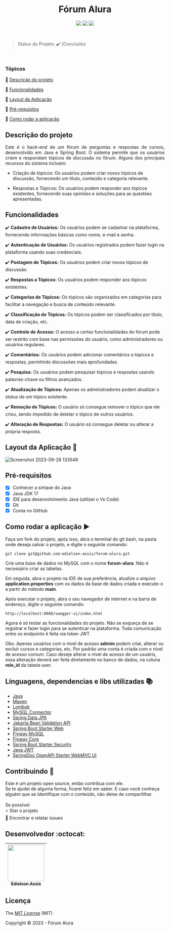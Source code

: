 <h1 align="center">Fórum Alura</h1> 

<p align="center">
<img src="https://img.shields.io/github/stars/edielson-assis?style=social"/>
<img src="https://img.shields.io/badge/languange-java-java"/>
<img src="https://img.shields.io/badge/license-Mit-mit"/>
</p>

<br>

> Status do Projeto: :heavy_check_mark: (Concluído)

<br>

### Tópicos 

:small_blue_diamond: [Descrição do projeto](#descrição-do-projeto)

:small_blue_diamond: [Funcionalidades](#funcionalidades)

:small_blue_diamond: [Layout da Aplicação](#layout-da-aplicação-dash)

:small_blue_diamond: [Pré-requisitos](#pré-requisitos)

:small_blue_diamond: [Como rodar a aplicação](#como-rodar-a-aplicação-arrow_forward)

## Descrição do projeto 

<p align="justify">
Este é o back-end de um fórum de perguntas e respostas de cursos, desenvolvido em Java e Spring Boot. O sistema permite que os usuários criem e respondam tópicos de discussão no fórum. Alguns dos principais recursos do sistema incluem:

- Criação de tópicos: Os usuários podem criar novos tópicos de discussão, fornecendo um título, conteúdo e categoria relevante.

- Respostas a Tópicos: Os usuários podem responder aos tópicos existentes, fornecendo suas opiniões e soluções para as questões apresentadas.
</p>

## Funcionalidades

:heavy_check_mark: **Cadastro de Usuários:** Os usuários podem se cadastrar na plataforma, fornecendo informações básicas como nome, e-mail e senha.

:heavy_check_mark: **Autenticação de Usuários:** Os usuários registrados podem fazer login na plataforma usando suas credenciais. 

:heavy_check_mark: **Postagem de Tópicos:** Os usuários podem criar novos tópicos de discussão.

:heavy_check_mark: **Respostas a Tópicos:** Os usuários podem responder aos tópicos existentes.

:heavy_check_mark: **Categorias de Tópicos:** Os tópicos são organizados em categorias para facilitar a navegação e busca de conteúdo relevante.

:heavy_check_mark: **Classificação de Tópicos:** Os tópicos podem ser classificados por título, data de criação, etc.

:heavy_check_mark: **Controle de Acesso:** O acesso a certas funcionalidades do fórum pode ser restrito com base nas permissões do usuário, como administradores ou usuários regulares.

:heavy_check_mark: **Comentários:** Os usuários podem adicionar comentários a tópicos e respostas, permitindo discussões mais aprofundadas.

:heavy_check_mark: **Pesquisa:** Os usuários podem pesquisar tópicos e respostas usando palavras-chave ou filtros avançados.

:heavy_check_mark: **Atualização de Tópicos:** Apenas os administradores podem atualizar o status de um tópico existente.

:heavy_check_mark: **Remoção de Tópicos:** O usuário só consegue remover o tópico que ele criou, sendo impedido de deletar o tópico de outros usuários.

:heavy_check_mark: **Alteração de Respostas:** O usuário só consegue deletar ou alterar a própria resposta.

## Layout da Aplicação :dash:

![Screenshot 2023-09-28 133549](https://github.com/edielson-assis/forum-alura/assets/105529988/81893148-ff50-4088-8162-f518b01e8655)

## Pré-requisitos

- [x] Conhecer a sintaxe do Java<br>
- [x] Java JDK 17<br>
- [x] IDE para desenvolvimento Java (utilizei o Vs Code)<br>
- [x] Git<br>
- [x] Conta no GitHub<br>
 
## Como rodar a aplicação :arrow_forward:

Faça um fork do projeto, após isso, abra o terminal do git bash, na pasta onde deseja salvar o projeto, e digite o seguinte comando: 

```
git clone git@github.com:edielson-assis/forum-alura.git
``` 
Crie uma base de dados no MySQL com o nome **forum-alura**. Não é necessário criar as tabelas.

Em seguida, abra o projeto na IDE de sua preferência, atualize o arquivo **application.properties** com os dados da base de dados criada e execute-o a partir do método **main**.

Após executar o projeto, abra o seu navegador de internet e na barra de endereço, digite o seguinte comando:

```
http://localhost:8080/swagger-ui/index.html
```
Agora é só testar as funcionalidades do projeto. Não se esqueça de se registrar e fazer login para se autenticar na plataforma. Toda comunicação entre os endpoints é feita via token JWT.

Obs: Apenas usuários com o nível de acesso **admim** podem criar, alterar ou excluir cursos e categorias, etc. Por padrão uma conta é criada com o nível de acesso comum. Caso deseje alterar o nível de acesso de um usuário, essa alteração deverá ser feita diretamente no banco de dados, na coluna **role_id** da tabela user.

## Linguagens, dependencias e libs utilizadas :books:

- [Java](https://docs.oracle.com/en/java/javase/17/docs/api/index.html)
- [Maven](https://maven.apache.org/ref/3.9.3/maven-core/index.html)
- [Lombok](https://mvnrepository.com/artifact/org.projectlombok/lombok)
- [MySQL Connector](https://mvnrepository.com/artifact/mysql/mysql-connector-java)
- [Spring Data JPA](https://mvnrepository.com/artifact/org.springframework.data/spring-data-jpa/3.1.4)
- [Jakarta Bean Validation API](https://mvnrepository.com/artifact/jakarta.validation/jakarta.validation-api/3.0.2)
- [Spring Boot Starter Web](https://mvnrepository.com/artifact/org.springframework.boot/spring-boot-starter-web)
- [Flyway MySQL](https://mvnrepository.com/artifact/org.flywaydb/flyway-mysql/9.22.2)
- [Flyway Core](https://mvnrepository.com/artifact/org.flywaydb/flyway-core/9.22.2)
- [Spring Boot Starter Security](https://mvnrepository.com/artifact/org.springframework.boot/spring-boot-starter-security/3.1.4)
- [Java JWT](https://mvnrepository.com/artifact/com.auth0/java-jwt/4.4.0)
- [SpringDoc OpenAPI Starter WebMVC UI](https://mvnrepository.com/artifact/org.springdoc/springdoc-openapi-starter-webmvc-ui/2.2.0)

## Contribuindo 🤝

<p>
Este é um projeto open source, então contribua com ele.<br>
Se te ajudei de alguma forma, ficarei feliz em saber. E caso você conheça alguém que se identifique com o conteúdo, não deixe de compartilhar.<br>
<br>
Se possível:<br>
⭐️  Star o projeto<br>
🐛 Encontrar e relatar issues<br>
</p>

## Desenvolvedor :octocat:

| [<img src="https://github.com/edielson-assis/conversor/assets/105529988/90c01d9d-ccf5-4b60-b740-c0db10e28b2a" width=115><br><sub>Edielson Assis</sub>](https://github.com/edielson-assis) |
| :---: |

## Licença 

The [MIT License](https://github.com/edielson-assis/forum-alura/blob/main/LICENSE) (MIT)

Copyright :copyright: 2023 - Fórum Alura
